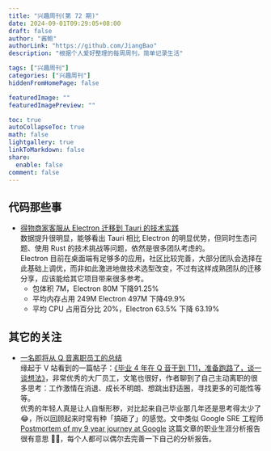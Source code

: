 ```yaml
---
title: "兴趣周刊(第 72 期)"
date: 2024-09-01T09:29:05+08:00
draft: false
author: "酱鲍"
authorLink: "https://github.com/JiangBao"
description: "根据个人爱好整理的每周周刊，简单记录生活"

tags: ["兴趣周刊"]
categories: ["兴趣周刊"]
hiddenFromHomePage: false

featuredImage: ""
featuredImagePreview: ""

toc: true
autoCollapseToc: true
math: false
lightgallery: true
linkToMarkdown: false
share:
  enable: false
comment: false
---
```


<!--more-->

## 代码那些事
* [得物商家客服从 Electron 迁移到 Tauri 的技术实践](https://mp.weixin.qq.com/s/UxmJxU4-fv9GeRxl2fzOGw)  
数据提升很明显，能够看出 Tauri 相比 Electron 的明显优势，但同时生态问题、使用 Rust 的技术挑战等问题，依然是很多团队考虑的。  
Electron 目前在桌面端有足够多的应用，社区比较完善，大部分团队会选择在此基础上调优，而非如此激进地做技术选型改变，不过有这样成熟团队的迁移分享，应该能给其它项目带来很多参考。
  * 包体积 7M，Electron 80M 下降91.25%
  * 平均内存占用 249M Electron 497M 下降49.9%
  * 平均 CPU 占用百分比 20%，Electron 63.5% 下降 63.19%



## 其它的关注
* [一名即将从 Q 音离职员工的总结](https://blog.ursb.me/posts/2024-summer)  
缘起于 V 站看到的一篇帖子：[《毕业 4 年在 Q 音干到 T11，准备跑路了，谈一谈想法》](https://www.v2ex.com/t/1069344)，非常优秀的大厂员工，文笔也很好，作者聊到了自己主动离职的很多思考：工作激情在消退、成长不明朗、想跳出舒适圈，寻找更多的可能性等等。  
优秀的年轻人真是让人自惭形秽，对比起来自己毕业那几年还是思考得太少了 😂，所以回顾起来时常有种「搞砸了」的感觉。文中类似 Google SRE 工程师 [Postmortem of my 9 year journey at Google](https://www.tinystruggles.com/posts/google_postmortem/) 这篇文章的职业生涯分析报告很有意思 👍🏻，每个人都可以偶尔去完善一下自己的分析报告。
